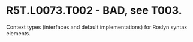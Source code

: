# R5T.L0073.T002 - BAD, see T003.
Context types (interfaces and default implementations) for Roslyn syntax elements.

